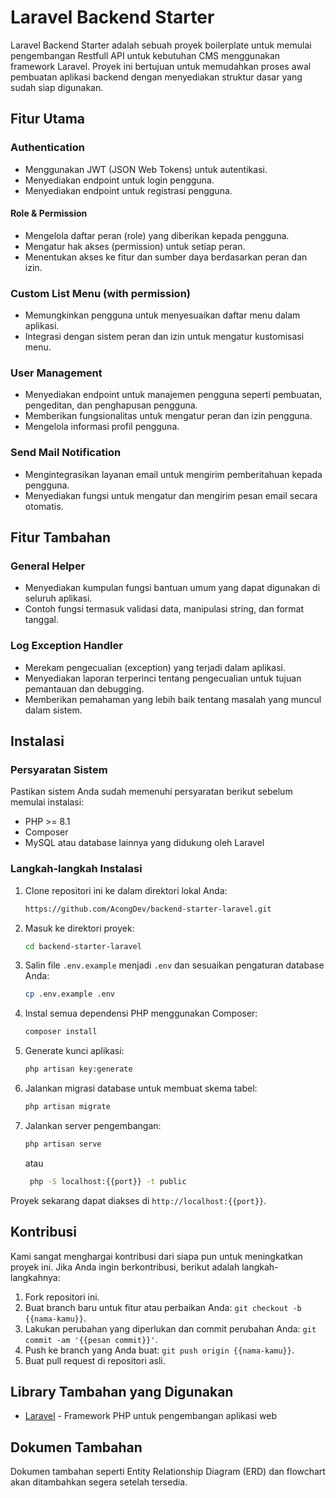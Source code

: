 # Laravel Backend Starter

Laravel Backend Starter adalah sebuah proyek boilerplate untuk memulai pengembangan Restfull API untuk kebutuhan CMS menggunakan framework Laravel. Proyek ini bertujuan untuk memudahkan proses awal pembuatan aplikasi backend dengan menyediakan struktur dasar yang sudah siap digunakan. 


## Fitur Utama

### Authentication

- Menggunakan JWT (JSON Web Tokens) untuk autentikasi.
- Menyediakan endpoint untuk login pengguna.
- Menyediakan endpoint untuk registrasi pengguna.

#### Role & Permission

- Mengelola daftar peran (role) yang diberikan kepada pengguna.
- Mengatur hak akses (permission) untuk setiap peran.
- Menentukan akses ke fitur dan sumber daya berdasarkan peran dan izin.

### Custom List Menu (with permission)

- Memungkinkan pengguna untuk menyesuaikan daftar menu dalam aplikasi.
- Integrasi dengan sistem peran dan izin untuk mengatur kustomisasi menu.

### User Management

- Menyediakan endpoint untuk manajemen pengguna seperti pembuatan, pengeditan, dan penghapusan pengguna.
- Memberikan fungsionalitas untuk mengatur peran dan izin pengguna.
- Mengelola informasi profil pengguna.

### Send Mail Notification

- Mengintegrasikan layanan email untuk mengirim pemberitahuan kepada pengguna.
- Menyediakan fungsi untuk mengatur dan mengirim pesan email secara otomatis.

## Fitur Tambahan

### General Helper

- Menyediakan kumpulan fungsi bantuan umum yang dapat digunakan di seluruh aplikasi.
- Contoh fungsi termasuk validasi data, manipulasi string, dan format tanggal.

### Log Exception Handler

- Merekam pengecualian (exception) yang terjadi dalam aplikasi.
- Menyediakan laporan terperinci tentang pengecualian untuk tujuan pemantauan dan debugging.
- Memberikan pemahaman yang lebih baik tentang masalah yang muncul dalam sistem.


## Instalasi

### Persyaratan Sistem

Pastikan sistem Anda sudah memenuhi persyaratan berikut sebelum memulai instalasi:

- PHP >= 8.1
- Composer
- MySQL atau database lainnya yang didukung oleh Laravel

### Langkah-langkah Instalasi

1. Clone repositori ini ke dalam direktori lokal Anda:

    ```bash
    https://github.com/AcongDev/backend-starter-laravel.git
    ```

2. Masuk ke direktori proyek:

    ```bash
    cd backend-starter-laravel
    ```

3. Salin file `.env.example` menjadi `.env` dan sesuaikan pengaturan database Anda:

    ```bash
    cp .env.example .env
    ```

4. Instal semua dependensi PHP menggunakan Composer:

    ```bash
    composer install
    ```

5. Generate kunci aplikasi:

    ```bash
    php artisan key:generate
    ```

6. Jalankan migrasi database untuk membuat skema tabel:

    ```bash
    php artisan migrate
    ```

7. Jalankan server pengembangan:

    ```bash
    php artisan serve
    ```
    atau
   ```bash
    php -S localhost:{{port}} -t public
    ```


Proyek sekarang dapat diakses di `http://localhost:{{port}}`.

## Kontribusi

Kami sangat menghargai kontribusi dari siapa pun untuk meningkatkan proyek ini. Jika Anda ingin berkontribusi, berikut adalah langkah-langkahnya:

1. Fork repositori ini.
2. Buat branch baru untuk fitur atau perbaikan Anda: `git checkout -b {{nama-kamu}}`.
3. Lakukan perubahan yang diperlukan dan commit perubahan Anda: `git commit -am '{{pesan commit}}'`.
4. Push ke branch yang Anda buat: `git push origin {{nama-kamu}}`.
5. Buat pull request di repositori asli.

## Library Tambahan yang Digunakan

- [Laravel](https://laravel.com) - Framework PHP untuk pengembangan aplikasi web

## Dokumen Tambahan
Dokumen tambahan seperti Entity Relationship Diagram (ERD) dan flowchart akan ditambahkan segera setelah tersedia.
